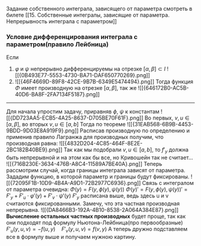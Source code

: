 Задание собственного интеграла, зависящего от параметра смотреть в билете [[15. Собственные интегралы, зависящие от параметра. Непрерывность интеграла с параметром]]
### Условие дифференцирования интеграла с параметром(правило Лейбница)
Если
1) $\varphi$ и $\psi$ непрерывно дифференцируемы на отрезке $[\alpha, \beta] \subset I$
	![[{0B493E77-5553-4730-BA71-DAF650770269}.png]]
2) ![[{46F4669D-89F8-42CE-9B7B-6349E5474494}.png]]
Тогда
функция $\Phi$ имеет производную на отрезке $[\alpha, \beta]$, так же
![[{646172B0-AC5B-40D6-BA8F-2FA7134F5187}.png]]
***
Для начала  упростим задачу, приравняв $\phi$, $\psi$ к константам
![[{DD723AA5-ECB5-4A25-8637-D705BE70F61F}.png]]
Во первых, $v, u \in [\alpha, \beta]$, во вторых $v, u \in [a, b]$
Тогда по теореме
![[{31EAB568-6B9B-4453-9BDD-9D03E8A919F9}.png]]
Расписав производную по определению и применив правило Лагранжа для производных получим, что производная равна:
![[{4832D204-4C85-464F-8E2E-2BC182B40BE9}.png]]
Так как мы подобрали $v, u \in [a, b]$, то $f'_y$ должна быть непрерывной и на этом как бы все, но Кривошейн так не считает...
![[{716B230E-3634-476B-A8C4-11589A7BE40A}.png]]
Теперь рассмотрим случай, когда границы интеграла зависят от параметра.
Зададим функцию, в которой параметр и границы будут фиксированы.
![[{72095F1B-10D9-4B4A-A9D1-72B2977C6936}.png]]
Связь с интегралом от параметра очевидна: $\Phi(y) = F(y, \phi(y), \psi(y))$
$\Phi(y)' = F(y, \phi(y), \psi(y))' = F'_y + F'_u \cdot \varphi'(y) + F'_v\cdot\psi'(y)$
$F'_y$  расписана выше, ведь здесь u и v считаются фиксированными.
Замечу, что эта частная производная непрерывна.
![[{DA8466B3-192A-4B10-8538-2A064A384E87}.png]]
**Вычисление остальных частных производных**
будет проще, так как они подходят под формулу Ньютона-Лейбница(про первообразные)
$F'_u(y, u, v) = -f(u, y)\quad F'_v(y, u, v) = f(v, y)$
А теперь дружно подставляем все в формулу выше и получаем нужною картину.